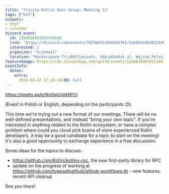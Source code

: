 ```yaml
---
title: "Tricity Kotlin User Group: Meeting 11"
tags: ["hs3"]
outputs:
- html
- calendar
discord_event:
  id: 1268616983822340148
  link: "https://discord.com/events/762566311930101761/1268616983822340148"
  interested: 2
  organizer: "krzema12"
  location: "Hackerspace Tr\u00f3jmiasto, Gda\u0144sk al. Wojska Polskiego 41"
featureImage: https://cdn.discordapp.com/guild-events/1268616983822340148/a4840a5a4759979975e8dfec0b7150a3.png?size=1024
eventInfo:
  dates:
    extra:
      2024-08-22 17:30-19:00: null
---
```

https://meetu.ps/e/Nn0ql/JmkMY/i

(Event in Polish or English, depending on the participants 😊)

This time we're trying out a new format of our meetings. There will be no well-defined presentations, and instead "bring your own topic". If you're interested in anything related to the Kotlin ecosystem, or have a complex problem where could you cloud pick brains of more experienced Kotlin developers, it may be a good candidate for a topic to start on the meeting! It's also a good opportunity to exchange experience in a free discussion.

Some ideas for the topics to discuss:
- https://github.com/Kotlin/kotlinx-rpc, the new first-party library for RPC
- update on the progress of working at https://github.com/typesafegithub/github-workflows-kt - new features, recent API cleanup

See you there!
